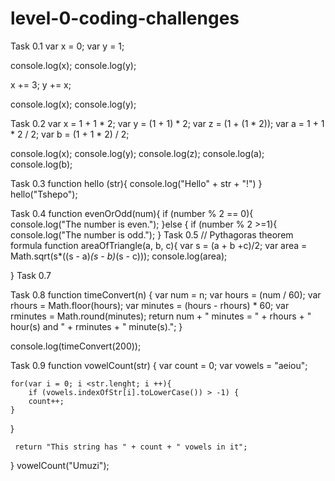 # level-0-coding-challenges
Task 0.1
var x = 0;
var y = 1;

console.log(x);
console.log(y);

x += 3;
y += x;

console.log(x);
console.log(y);

Task 0.2
var x = 1 + 1 * 2;
var y = (1 + 1) * 2;
var z = (1 + (1 * 2));
var a = 1 + 1 * 2 / 2;
var b = (1 + 1 * 2) / 2;

console.log(x);
console.log(y);
console.log(z);
console.log(a);
console.log(b);

Task 0.3
function hello (str){
    console.log("Hello" + str + "!")
}
hello("Tshepo");

Task 0.4
function evenOrOdd(num){
    if (number % 2 == 0){
       console.log("The number is even.");
    }else { if (number % 2 >=1){
    console.log("The number is odd.");
}
Task 0.5
// Pythagoras theorem formula
function areaOfTriangle(a, b, c){
    var s = (a + b +c)/2;
    var area = Math.sqrt(s*((s - a)*(s - b)*(s - c)));
    console.log(area);

}
Task 0.7

Task 0.8
function timeConvert(n) {
var num = n;
var hours = (num / 60);
var rhours = Math.floor(hours);
var minutes = (hours - rhours) * 60;
var rminutes = Math.round(minutes);
return num + " minutes = " + rhours + " hour(s) and " + rminutes + " minute(s).";
}

console.log(timeConvert(200));

Task 0.9
function vowelCount(str) {
    var count = 0;
    var vowels = "aeiou";
    
    for(var i = 0; i <str.lenght; i ++){
        if (vowels.indexOfStr[i].toLowerCase()) > -1) {
        count++;
    }
}
 
     return "This string has " + count + " vowels in it";
}
vowelCount("Umuzi");
